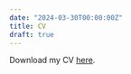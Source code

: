 ```yaml
---
date: "2024-03-30T00:00:00Z"
title: CV
draft: true
---
```


Download my CV <a href="/uploads/cv.pdf" target="_blank">here</a>.
